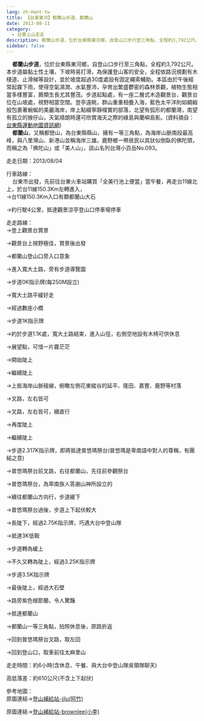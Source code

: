 ```yaml
---
lang: zh-Hant-tw
title: 【台東東河】都蘭山步道、都蘭山
date: 2013-08-11
category: 
  - 台東上山走走
description: 都蘭山步道，位於台東縣東河鄉，自登山口步行至三角點，全程約3,792公尺。本步道屬黏土性土壤，下坡時易打滑，為保護登山客的安全，全程依路況規劃有木棧道、止滑梯等設計，並於坡度超過30度處設有固定繩索輔助。本區由於午後經常起霧下雨，使得空氣濕潤、水氣豐沛，孕育出繁盛鬱密的森林景觀，植物生態相當多樣豐富，蕨類生長尤其豐茂。步道起點處，有一座二層式木造觀景台，觀景台位在山坡處，視野相當空闊。登亭遠眺，群山重重相疊入海，藍色太平洋則如綢緞般包裹著蜿蜒的美麗海岸，岸上點綴寧靜樸實的部落，北望有弧形的都蘭灣，南望有孤立的猴仔山，天氣晴朗時還可欣賞海天之際的綠島與蘭嶼島影。(資料摘自：[台東縣運動地圖資訊網](http://sportmap.boe.ttct.edu.tw/sports_web/bicyc_introduction.aspx?&placeID=019)) 都蘭山，又稱都巒山，為台東縣縣山，擁有一等三角點，為海岸山脈南段最高峰，與八里灣山、新港山並稱海岸三雄。鹿野鄉一帶居民以其狀似倒臥的佛陀頭，而稱之為「佛陀山」或「美人山」，該山名列台灣小百岳No.093。
sidebar: false
---
```


    **都蘭山步道**，位於台東縣東河鄉，自登山口步行至三角點，全程約3,792公尺。本步道屬黏土性土壤，下坡時易打滑，為保護登山客的安全，全程依路況規劃有木棧道、止滑梯等設計，並於坡度超過30度處設有固定繩索輔助。本區由於午後經常起霧下雨，使得空氣濕潤、水氣豐沛，孕育出繁盛鬱密的森林景觀，植物生態相當多樣豐富，蕨類生長尤其豐茂。步道起點處，有一座二層式木造觀景台，觀景台位在山坡處，視野相當空闊。登亭遠眺，群山重重相疊入海，藍色太平洋則如綢緞般包裹著蜿蜒的美麗海岸，岸上點綴寧靜樸實的部落，北望有弧形的都蘭灣，南望有孤立的猴仔山，天氣晴朗時還可欣賞海天之際的綠島與蘭嶼島影。(資料摘自：[台東縣運動地圖資訊網](http://sportmap.boe.ttct.edu.tw/sports_web/bicyc_introduction.aspx?&placeID=019))  
    **都蘭山**，又稱都巒山，為台東縣縣山，擁有一等三角點，為海岸山脈南段最高峰，與八里灣山、新港山並稱海岸三雄。鹿野鄉一帶居民以其狀似倒臥的佛陀頭，而稱之為「佛陀山」或「美人山」，該山名列台灣小百岳No.093。

走走日期：2013/08/04

行車路線：  
    台東市出發，先前往台東火車站購買「全美行池上便當」當午餐，再走台11線北上，於台11線150.3Km左轉進入，  
→台11線150.3Km入口有顆都蘭山大石  
[](http://photo.xuite.net/_pic/shiun101/6415533/262212477.jpg/redir)

→約行駛4公里，抵達觀景涼亭登山口停車場停車  
[](http://photo.xuite.net/_pic/shiun101/6415533/262212480.jpg/redir)

走走路線：  
→登上觀景台賞景  
[](http://photo.xuite.net/_pic/shiun101/6415533/262212483.jpg/redir)

→觀景台上視野極佳，賞景後出發  
[](http://photo.xuite.net/_pic/shiun101/6415533/262212492.jpg/redir)

→都蘭山登山口旁入口意象  
[](http://photo.xuite.net/_pic/shiun101/6415533/262212486.jpg/redir)

→進入寬大土路，旁有步道導覽圖  
[](http://photo.xuite.net/_pic/shiun101/6415533/262212487.jpg/redir)

→步道0K指示牌(每250M設立)  
[](http://photo.xuite.net/_pic/shiun101/6415533/262212498.jpg/redir)

→寬大土路平緩好走  
[](http://photo.xuite.net/_pic/shiun101/6415533/262212500.jpg/redir)

→經過數座小橋  
[](http://photo.xuite.net/_pic/shiun101/6415533/262212503.jpg/redir)

→步道1K指示牌  
[](http://photo.xuite.net/_pic/shiun101/6415533/262212506.jpg/redir)

→約於步道1.1K處，寬大土路結束，進入山徑，右側空地設有木椅可供休息  
[](http://photo.xuite.net/_pic/shiun101/6415533/262212508.jpg/redir)

→展望點，可惜一片霧茫茫  
[](http://photo.xuite.net/_pic/shiun101/6415533/262212511.jpg/redir)

→開始陡上  
[](http://photo.xuite.net/_pic/shiun101/6415533/262212513.jpg/redir)

→繼續陡上  
[](http://photo.xuite.net/_pic/shiun101/6415533/262212518.jpg/redir)

→上抵海岸山脈稜線，俯瞰左側花東縱谷的延平、隆田、嘉豐、鹿野等村落  
[](http://photo.xuite.net/_pic/shiun101/6415533/262212521.jpg/redir)

→叉路，左右皆可  
[](http://photo.xuite.net/_pic/shiun101/6415533/262212524.jpg/redir)

→叉路，左右皆可，續直行  
[](http://photo.xuite.net/_pic/shiun101/6415533/262212529.jpg/redir)

→再度陡上  
[](http://photo.xuite.net/_pic/shiun101/6415533/262212532.jpg/redir)

→繼續陡上  
[](http://photo.xuite.net/_pic/shiun101/6415533/262212534.jpg/redir)

→步道2.317K指示牌，即將抵達普悠瑪祭台(普悠瑪是卑南語中對人的尊稱，有團結之意)  
[](http://photo.xuite.net/_pic/shiun101/6415533/262212540.jpg/redir)

→普悠瑪祭台前叉路，右往都蘭山，先往前參觀祭台  
[](http://photo.xuite.net/_pic/shiun101/6415533/262212543.jpg/redir)

→普悠瑪祭台，為卑南族人答謝山神所設立的  
[](http://photo.xuite.net/_pic/shiun101/6415533/262212546.jpg/redir)

→續往都蘭山方向行，步道緩下  
[](http://photo.xuite.net/_pic/shiun101/6415533/262212550.jpg/redir)

→普悠瑪祭台過後，步道上下起伏較大  
[](http://photo.xuite.net/_pic/shiun101/6415533/262212555.jpg/redir)

→長陡下，經過2.75K指示牌，巧遇大台中登山隊  
[](http://photo.xuite.net/_pic/shiun101/6415533/262212561.jpg/redir)

→抵達3K低鞍  
[](http://photo.xuite.net/_pic/shiun101/6415533/262212566.jpg/redir)

→步道轉為緩上  
[](http://photo.xuite.net/_pic/shiun101/6415533/262212571.jpg/redir)

→不久又轉為陡上，經過3.25K指示牌  
[](http://photo.xuite.net/_pic/shiun101/6415533/262212577.jpg/redir)

→步道3.5K指示牌  
[](http://photo.xuite.net/_pic/shiun101/6415533/262212584.jpg/redir)

→最後陡上，經過大石壁  
[](http://photo.xuite.net/_pic/shiun101/6415533/262212591.jpg/redir)

→路旁紫色根節蘭，令人驚豔  
[](http://photo.xuite.net/_pic/shiun101/6415533/262212604.jpg/redir)

→抵達都蘭山  
[](http://photo.xuite.net/_pic/shiun101/6415533/262212607.jpg/redir)

→都蘭山一等三角點，拍照休息後，原路折返  
[](http://photo.xuite.net/_pic/shiun101/6415533/262212612.jpg/redir)

→回到普悠瑪祭台叉路，取左回  
[](http://photo.xuite.net/_pic/shiun101/6415533/262212615.jpg/redir)

→回到登山口，取車前往太麻里山  
[](http://photo.xuite.net/_pic/shiun101/6415533/262212475.jpg/redir)

走走時間：約6小時(含休息、午餐、與大台中登山隊吳領隊聊天)

高低落差：約610公尺(不含上下起伏)

參考地圖：  
原圖連結→[登山補給站-jjlu(阿竹)](http://www.keepon.com.tw/DiscussLoad.aspx?code=314B5CF9AEC3A19113F6CAA6F539A6624DD0092C4E0562BD)  
[](http://photo.xuite.net/_pic/shiun101/6415533/262212634.jpg/redir)

原圖連結→[登山補給站-brownlee(小李)](http://www.keepon.com.tw/DiscussLoad.aspx?code=314B5CF9AEC3A19113F6CAA6F539A662F034AB38C0EA1D2A)  
[](http://photo.xuite.net/_pic/shiun101/6415533/262212639.jpg/redir)